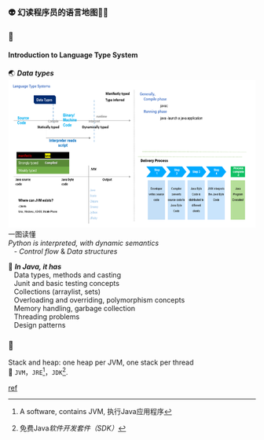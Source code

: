 ### :alien: 幻读程序员的语言地图:hankey::hankey: 

### :open_file_folder:  
#### Introduction to Language Type System
:earth_asia: ***Data types***  
<img src="images/jav.png" alt="map" width="650" height="300" />一图读懂  
*Python is interpreted, with dynamic semantics*  
&nbsp;&nbsp; - *Control flow* & *Data structures*  

:kiss: ***In Java, it has***  
&nbsp;&nbsp; Data types, methods and casting  
&nbsp;&nbsp; Junit and basic testing concepts  
&nbsp;&nbsp; Collections (arraylist, sets)  
&nbsp;&nbsp; Overloading and overriding, polymorphism concepts  
&nbsp;&nbsp; Memory handling, garbage collection  
&nbsp;&nbsp; Threading problems  
&nbsp;&nbsp; Design patterns  


### :open_file_folder:  
Stack and heap: one heap per JVM, one stack per thread  
:round_pushpin: `JVM`，`JRE`[^1]，`JDK`[^2].  
  




[^1]: A software, contains JVM, 执行Java应用程序  
[^2]: 免费Java*软件开发套件（SDK）*  
  
[ref](https://dev.to/nikolab/complete-list-of-github-markdown-emoji-markup-5aia)
